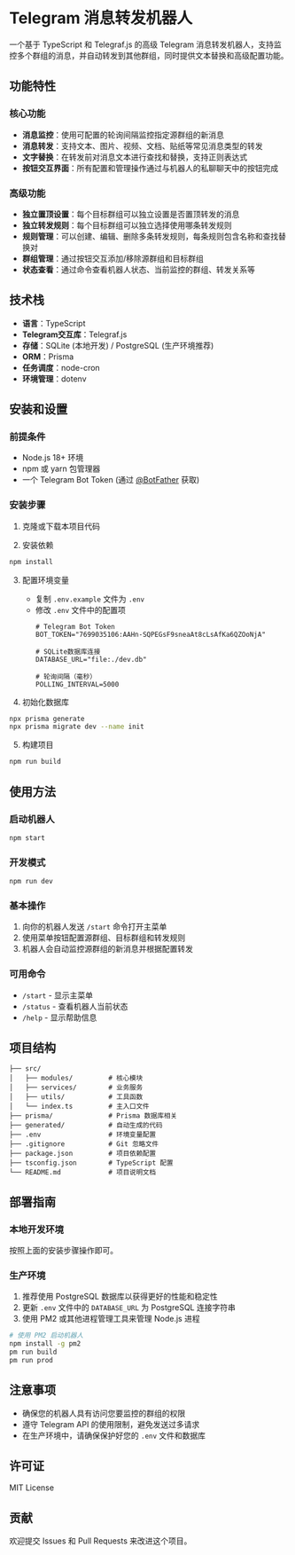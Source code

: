 # Telegram 消息转发机器人

一个基于 TypeScript 和 Telegraf.js 的高级 Telegram 消息转发机器人，支持监控多个群组的消息，并自动转发到其他群组，同时提供文本替换和高级配置功能。

## 功能特性

### 核心功能
- **消息监控**：使用可配置的轮询间隔监控指定源群组的新消息
- **消息转发**：支持文本、图片、视频、文档、贴纸等常见消息类型的转发
- **文字替换**：在转发前对消息文本进行查找和替换，支持正则表达式
- **按钮交互界面**：所有配置和管理操作通过与机器人的私聊聊天中的按钮完成

### 高级功能
- **独立置顶设置**：每个目标群组可以独立设置是否置顶转发的消息
- **独立转发规则**：每个目标群组可以独立选择使用哪条转发规则
- **规则管理**：可以创建、编辑、删除多条转发规则，每条规则包含名称和查找替换对
- **群组管理**：通过按钮交互添加/移除源群组和目标群组
- **状态查看**：通过命令查看机器人状态、当前监控的群组、转发关系等

## 技术栈
- **语言**：TypeScript
- **Telegram交互库**：Telegraf.js
- **存储**：SQLite (本地开发) / PostgreSQL (生产环境推荐)
- **ORM**：Prisma
- **任务调度**：node-cron
- **环境管理**：dotenv

## 安装和设置

### 前提条件
- Node.js 18+ 环境
- npm 或 yarn 包管理器
- 一个 Telegram Bot Token (通过 [@BotFather](https://t.me/BotFather) 获取)

### 安装步骤

1. 克隆或下载本项目代码

2. 安装依赖
```bash
npm install
```

3. 配置环境变量
   - 复制 `.env.example` 文件为 `.env`
   - 修改 `.env` 文件中的配置项
     ```
     # Telegram Bot Token
     BOT_TOKEN="7699035106:AAHn-SQPEGsF9sneaAt8cLsAfKa6QZOoNjA"
     
     # SQLite数据库连接
     DATABASE_URL="file:./dev.db"
     
     # 轮询间隔（毫秒）
     POLLING_INTERVAL=5000
     ```

4. 初始化数据库
```bash
npx prisma generate
npx prisma migrate dev --name init
```

5. 构建项目
```bash
npm run build
```

## 使用方法

### 启动机器人
```bash
npm start
```

### 开发模式
```bash
npm run dev
```

### 基本操作
1. 向你的机器人发送 `/start` 命令打开主菜单
2. 使用菜单按钮配置源群组、目标群组和转发规则
3. 机器人会自动监控源群组的新消息并根据配置转发

### 可用命令
- `/start` - 显示主菜单
- `/status` - 查看机器人当前状态
- `/help` - 显示帮助信息

## 项目结构
```
├── src/
│   ├── modules/         # 核心模块
│   ├── services/        # 业务服务
│   ├── utils/           # 工具函数
│   └── index.ts         # 主入口文件
├── prisma/              # Prisma 数据库相关
├── generated/           # 自动生成的代码
├── .env                 # 环境变量配置
├── .gitignore           # Git 忽略文件
├── package.json         # 项目依赖配置
├── tsconfig.json        # TypeScript 配置
└── README.md            # 项目说明文档
```

## 部署指南

### 本地开发环境
按照上面的安装步骤操作即可。

### 生产环境
1. 推荐使用 PostgreSQL 数据库以获得更好的性能和稳定性
2. 更新 `.env` 文件中的 `DATABASE_URL` 为 PostgreSQL 连接字符串
3. 使用 PM2 或其他进程管理工具来管理 Node.js 进程

```bash
# 使用 PM2 启动机器人
npm install -g pm2
pm run build
pm run prod
```

## 注意事项
- 确保您的机器人具有访问您要监控的群组的权限
- 遵守 Telegram API 的使用限制，避免发送过多请求
- 在生产环境中，请确保保护好您的 `.env` 文件和数据库

## 许可证
MIT License

## 贡献
欢迎提交 Issues 和 Pull Requests 来改进这个项目。